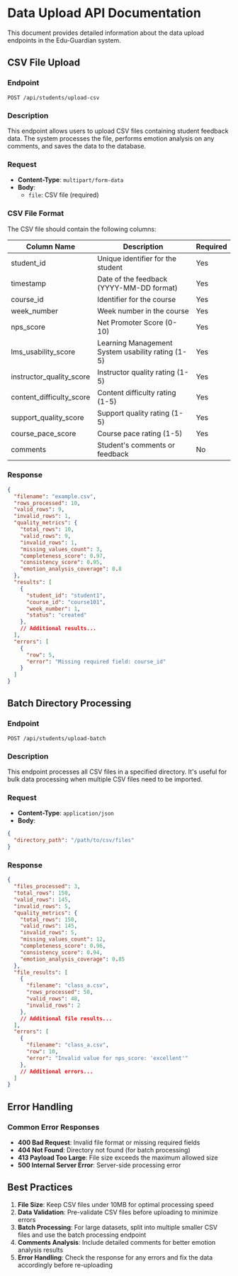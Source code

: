 # Data Upload API Documentation

This document provides detailed information about the data upload endpoints in the Edu-Guardian system.

## CSV File Upload

### Endpoint

```
POST /api/students/upload-csv
```

### Description

This endpoint allows users to upload CSV files containing student feedback data. The system processes the file, performs emotion analysis on any comments, and saves the data to the database.

### Request

- **Content-Type**: `multipart/form-data`
- **Body**:
  - `file`: CSV file (required)

### CSV File Format

The CSV file should contain the following columns:

| Column Name | Description | Required |
|-------------|-------------|----------|
| student_id | Unique identifier for the student | Yes |
| timestamp | Date of the feedback (YYYY-MM-DD format) | Yes |
| course_id | Identifier for the course | Yes |
| week_number | Week number in the course | Yes |
| nps_score | Net Promoter Score (0-10) | Yes |
| lms_usability_score | Learning Management System usability rating (1-5) | Yes |
| instructor_quality_score | Instructor quality rating (1-5) | Yes |
| content_difficulty_score | Content difficulty rating (1-5) | Yes |
| support_quality_score | Support quality rating (1-5) | Yes |
| course_pace_score | Course pace rating (1-5) | Yes |
| comments | Student's comments or feedback | No |

### Response

```json
{
  "filename": "example.csv",
  "rows_processed": 10,
  "valid_rows": 9,
  "invalid_rows": 1,
  "quality_metrics": {
    "total_rows": 10,
    "valid_rows": 9,
    "invalid_rows": 1,
    "missing_values_count": 3,
    "completeness_score": 0.97,
    "consistency_score": 0.95,
    "emotion_analysis_coverage": 0.8
  },
  "results": [
    {
      "student_id": "student1",
      "course_id": "course101",
      "week_number": 1,
      "status": "created"
    },
    // Additional results...
  ],
  "errors": [
    {
      "row": 5,
      "error": "Missing required field: course_id"
    }
  ]
}
```

## Batch Directory Processing

### Endpoint

```
POST /api/students/upload-batch
```

### Description

This endpoint processes all CSV files in a specified directory. It's useful for bulk data processing when multiple CSV files need to be imported.

### Request

- **Content-Type**: `application/json`
- **Body**:

```json
{
  "directory_path": "/path/to/csv/files"
}
```

### Response

```json
{
  "files_processed": 3,
  "total_rows": 150,
  "valid_rows": 145,
  "invalid_rows": 5,
  "quality_metrics": {
    "total_rows": 150,
    "valid_rows": 145,
    "invalid_rows": 5,
    "missing_values_count": 12,
    "completeness_score": 0.96,
    "consistency_score": 0.94,
    "emotion_analysis_coverage": 0.85
  },
  "file_results": [
    {
      "filename": "class_a.csv",
      "rows_processed": 50,
      "valid_rows": 48,
      "invalid_rows": 2
    },
    // Additional file results...
  ],
  "errors": [
    {
      "filename": "class_a.csv",
      "row": 10,
      "error": "Invalid value for nps_score: 'excellent'"
    },
    // Additional errors...
  ]
}
```

## Error Handling

### Common Error Responses

- **400 Bad Request**: Invalid file format or missing required fields
- **404 Not Found**: Directory not found (for batch processing)
- **413 Payload Too Large**: File size exceeds the maximum allowed size
- **500 Internal Server Error**: Server-side processing error

## Best Practices

1. **File Size**: Keep CSV files under 10MB for optimal processing speed
2. **Data Validation**: Pre-validate CSV files before uploading to minimize errors
3. **Batch Processing**: For large datasets, split into multiple smaller CSV files and use the batch processing endpoint
4. **Comments Analysis**: Include detailed comments for better emotion analysis results
5. **Error Handling**: Check the response for any errors and fix the data accordingly before re-uploading